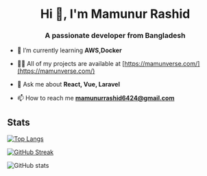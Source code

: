 <h1 align="center">Hi 👋, I'm Mamunur Rashid</h1>
<h3 align="center">A passionate developer from Bangladesh</h3>

- 🌱 I’m currently learning **AWS,Docker**

- 👨‍💻 All of my projects are available at [https://mamunverse.com/](https://mamunverse.com/)

- 💬 Ask me about **React, Vue, Laravel**

- 📫 How to reach me **mamunurrashid6424@gmail.com**

<h2>Stats</h2>

[![Top Langs](https://github-readme-stats.vercel.app/api/top-langs/?username=MamunVerse&hide=css,blade,scss)](https://github.com/MamunVerse/github-readme-stats)

[![GitHub Streak](https://github-readme-streak-stats.herokuapp.com/?user=MamunVerse)](https://git.io/streak-stats)

![GitHub stats](https://github-readme-stats.vercel.app/api?username=MamunVerse)
